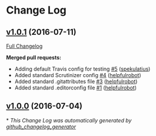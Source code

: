 # Change Log

## [v1.0.1](https://github.com/Graphiques-Digitale/silverstripe-seo-metadata/tree/v1.0.1) (2016-07-11)
[Full Changelog](https://github.com/Graphiques-Digitale/silverstripe-seo-metadata/compare/v1.0.0...v1.0.1)

**Merged pull requests:**

- Adding default Travis config for testing [\#5](https://github.com/Graphiques-Digitale/silverstripe-seo-metadata/pull/5) ([spekulatius](https://github.com/spekulatius))
- Added standard Scrutinizer config [\#4](https://github.com/Graphiques-Digitale/silverstripe-seo-metadata/pull/4) ([helpfulrobot](https://github.com/helpfulrobot))
- Added standard .gitattributes file [\#3](https://github.com/Graphiques-Digitale/silverstripe-seo-metadata/pull/3) ([helpfulrobot](https://github.com/helpfulrobot))
- Added standard .editorconfig file [\#1](https://github.com/Graphiques-Digitale/silverstripe-seo-metadata/pull/1) ([helpfulrobot](https://github.com/helpfulrobot))

## [v1.0.0](https://github.com/Graphiques-Digitale/silverstripe-seo-metadata/tree/v1.0.0) (2016-07-04)


\* *This Change Log was automatically generated by [github_changelog_generator](https://github.com/skywinder/Github-Changelog-Generator)*